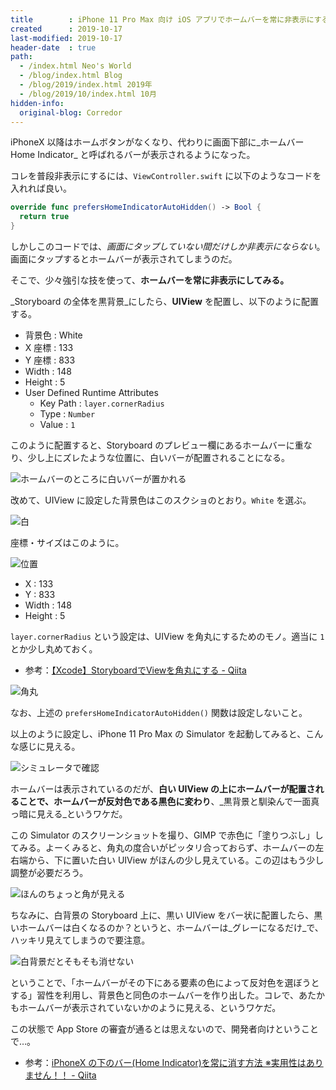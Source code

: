 ```yaml
---
title        : iPhone 11 Pro Max 向け iOS アプリでホームバーを常に非表示にする
created      : 2019-10-17
last-modified: 2019-10-17
header-date  : true
path:
  - /index.html Neo's World
  - /blog/index.html Blog
  - /blog/2019/index.html 2019年
  - /blog/2019/10/index.html 10月
hidden-info:
  original-blog: Corredor
---
```


iPhoneX 以降はホームボタンがなくなり、代わりに画面下部に_ホームバー Home Indicator_ と呼ばれるバーが表示されるようになった。

コレを普段非表示にするには、`ViewController.swift` に以下のようなコードを入れれば良い。

```swift
override func prefersHomeIndicatorAutoHidden() -> Bool {
  return true
}
```

しかしこのコードでは、_画面にタップしていない間だけしか非表示にならない_。画面にタップするとホームバーが表示されてしまうのだ。

そこで、少々強引な技を使って、**ホームバーを常に非表示にしてみる。**

_Storyboard の全体を黒背景_にしたら、**UIView** を配置し、以下のように配置する。

- 背景色 : White
- X 座標 : 133
- Y 座標 : 833
- Width : 148
- Height : 5
- User Defined Runtime Attributes
  - Key Path : `layer.cornerRadius`
  - Type : `Number`
  - Value : `1`

このように配置すると、Storyboard のプレビュー欄にあるホームバーに重なり、少し上にズレたような位置に、白いバーが配置されることになる。

![ホームバーのところに白いバーが置かれる](17-01-06.png)

改めて、UIView に設定した背景色はこのスクショのとおり。`White` を選ぶ。

![白](17-01-07.png)

座標・サイズはこのように。

![位置](17-01-01.png)

- X : 133
- Y : 833
- Width : 148
- Height : 5

`layer.cornerRadius` という設定は、UIView を角丸にするためのモノ。適当に `1` とか少し丸めておく。

- 参考：[【Xcode】StoryboardでViewを角丸にする - Qiita](https://qiita.com/turmeric/items/046acb987c4353b3f308)

![角丸](17-01-02.png)

なお、上述の `prefersHomeIndicatorAutoHidden()` 関数は設定しないこと。

以上のように設定し、iPhone 11 Pro Max の Simulator を起動してみると、こんな感じに見える。

![シミュレータで確認](17-01-03.png)

ホームバーは表示されているのだが、**白い UIView の上にホームバーが配置されることで、ホームバーが反対色である黒色に変わり**、_黒背景と馴染んで一面真っ暗に見える_というワケだ。

この Simulator のスクリーンショットを撮り、GIMP で赤色に「塗りつぶし」してみる。よーくみると、角丸の度合いがピッタリ合っておらず、ホームバーの左右端から、下に置いた白い UIView がほんの少し見えている。この辺はもう少し調整が必要だろう。

![ほんのちょっと角が見える](17-01-04.png)

ちなみに、白背景の Storyboard 上に、黒い UIView をバー状に配置したら、黒いホームバーは白くなるのか？というと、ホームバーは_グレーになるだけ_で、ハッキリ見えてしまうので要注意。

![白背景だとそもそも消せない](17-01-05.png)

ということで、「ホームバーがその下にある要素の色によって反対色を選ぼうとする」習性を利用し、背景色と同色のホームバーを作り出した。コレで、あたかもホームバーが表示されていないかのように見える、というワケだ。

この状態で App Store の審査が通るとは思えないので、開発者向けということで…。

- 参考：[iPhoneX の下のバー(Home Indicator)を常に消す方法 ※実用性はありません！！ - Qiita](https://qiita.com/homyu/items/4e03a9787b8032dc7d46)
